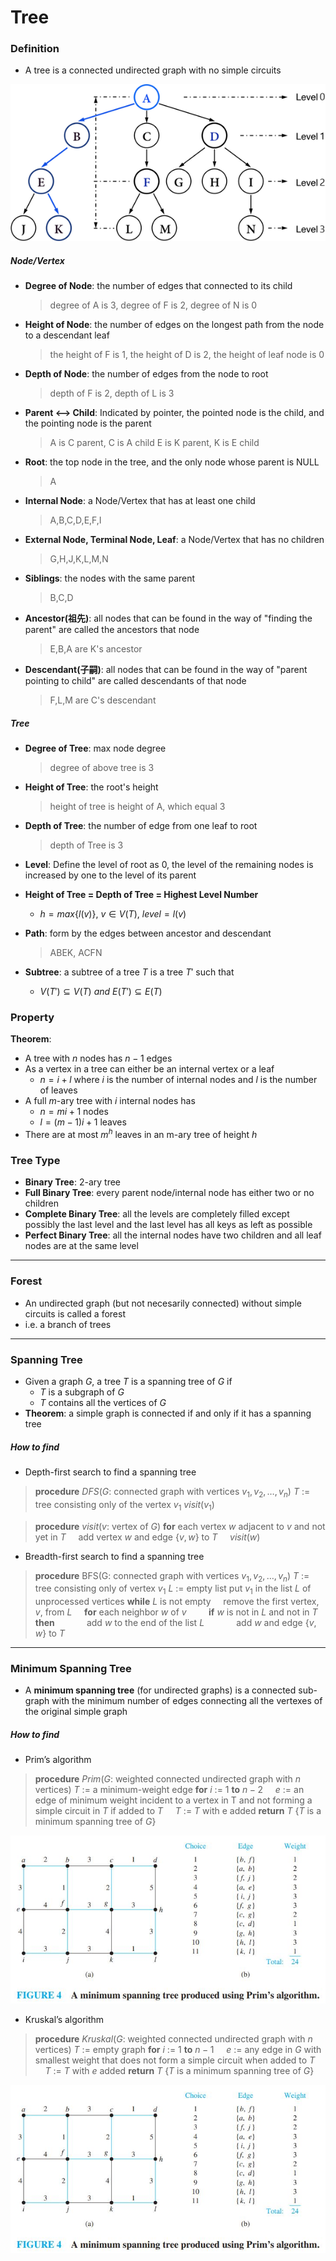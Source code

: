 # Tree

### Definition

* A tree is a connected undirected graph with no simple circuits

![tree-example.png](/data_structure/pic/tree_note_pic/tree_note_example.png)

##### Node/Vertex

* **Degree of Node**: the number of edges that connected to its child
	> degree of A is 3, degree of F is 2, degree of N is 0
* **Height of Node**: the number of edges on the longest path from the node to a descendant leaf
	> the height of F is 1, the height of D is 2, the height of leaf node is 0
* **Depth of Node**: the number of edges from the node to root
	> depth of F is 2, depth of L is 3
* **Parent <--> Child**: Indicated by pointer, the pointed node is the child, and the pointing node is the parent
	> A is C parent, C is A child
	> E is K parent, K is E child
* **Root**: the top node in the tree, and the only node whose parent is NULL
	> A
* **Internal Node**: a Node/Vertex that has at least one child
	> A,B,C,D,E,F,I
* **External Node, Terminal Node, Leaf**: a Node/Vertex that has no children
	> G,H,J,K,L,M,N
* **Siblings**: the nodes with the same parent
	> B,C,D
* **Ancestor(祖先)**: all nodes that can be found in the way of "finding the parent" are called the ancestors that node
	> E,B,A are K's ancestor
* **Descendant(子嗣)**: all nodes that can be found in the way of "parent pointing to child" are called descendants of that node
	> F,L,M are C's descendant

##### Tree

* **Degree of Tree**: max node degree
	> degree of above tree is 3
* **Height of Tree**: the root's height
	> height of tree is height of A, which equal 3
* **Depth of Tree**: the number of edge from one leaf to root
	> depth of Tree is 3
* **Level**: Define the level of root as 0, the level of the remaining nodes is increased by one to the level of its parent
* **Height of Tree = Depth of Tree = Highest Level Number**
	
	* $h = max\{ l(v) \},\ v \in V(T),\ level=l(v)$
* **Path**: form by the edges between ancestor and descendant
	> ABEK, ACFN
* **Subtree**: a subtree of a tree $T$ is a tree $T'$ such that
	* $V(T') \subseteq V(T)\ and\ E(T') \subseteq E(T)$

### Property

**Theorem**:

* A tree with $n$ nodes has $n−1$ edges
* As a vertex in a tree can either be an internal vertex or a leaf
	* $n = i + l$ where $i$ is the number of internal nodes and $l$ is the number of leaves
* A full $m$-ary tree with $i$ internal nodes has
	* $n=mi+1$ nodes
	* $l=(m-1)i+1$ leaves
* There are at most $m^h$ leaves in an m-ary tree of height $h$

### Tree Type

* **Binary Tree**: 2-ary tree
* **Full Binary Tree**: every parent node/internal node has either two or no children
* **Complete Binary Tree**: all the levels are completely filled except possibly the last level and the last level has all keys as left as possible
* **Perfect Binary Tree**: all the internal nodes have two children and all leaf nodes are at the same level

---

### Forest

* An undirected graph (but not necesarily connected) without simple circuits is called a forest
* i.e. a branch of trees

---

### Spanning Tree

* Given a graph $G$, a tree $T$ is a spanning tree of $G$ if
	* $T$ is a subgraph of $G$
	* $T$ contains all the vertices of $G$
* **Theorem**: a simple graph is connected if and only if it has a spanning tree

##### How to find

* Depth-first search to find a spanning tree

> **procedure** $DFS$($G$: connected graph with vertices $v_1, v_2,…, v_n$)
> $T$ := tree consisting only of the vertex $v_1$
> $visit$($v_1$)

> **procedure** $visit$($v$: vertex of $G$)
> **for** each vertex $w$ adjacent to $v$ and not yet in $T$
> &nbsp;&nbsp;&nbsp;&nbsp;add vertex $w$ and edge {$v, w$} to $T$
> &nbsp;&nbsp;&nbsp;&nbsp;$visit$($w$)

* Breadth-first search to find a spanning tree

> **procedure** BFS(G: connected graph with vertices $v_1, v_2,…, v_n$)
> $T$ := tree consisting only of vertex $v_1$
> $L$ := empty list
> put $v_1$ in the list $L$ of unprocessed vertices
> **while** $L$ is not empty
> &nbsp;&nbsp;&nbsp;&nbsp;remove the first vertex, $v$, from $L$
> &nbsp;&nbsp;&nbsp;&nbsp;**for** each neighbor $w$ of $v$
> &nbsp;&nbsp;&nbsp;&nbsp;&nbsp;&nbsp;&nbsp;&nbsp;**if** $w$ is not in $L$ and not in $T$ **then**
> &nbsp;&nbsp;&nbsp;&nbsp;&nbsp;&nbsp;&nbsp;&nbsp;&nbsp;&nbsp;&nbsp;&nbsp;add $w$ to the end of the list $L$
> &nbsp;&nbsp;&nbsp;&nbsp;&nbsp;&nbsp;&nbsp;&nbsp;&nbsp;&nbsp;&nbsp;&nbsp;add $w$ and edge {$v, w$} to $T$

---

### Minimum Spanning Tree

* A **minimum spanning tree** (for undirected graphs) is a connected sub-graph with the minimum number of edges connecting all the vertexes of the original simple graph

##### How to find
* Prim’s algorithm

> **procedure** $Prim$($G$: weighted connected undirected graph with $n$ vertices)
> $T$ := a minimum-weight edge
> **for** $i$ := $1$ **to** $n − 2$
> &nbsp;&nbsp;&nbsp;&nbsp;$e$ := an edge of minimum weight incident to a vertex in T and not forming a simple circuit in $T$ if added to $T$
> &nbsp;&nbsp;&nbsp;&nbsp;$T$ := $T$ with e added
> **return** $T$ {$T$ is a minimum spanning tree of $G$}

![prim.JPG](/data_structure/pic/tree_note_pic/tree_note_prim.jpg)

* Kruskal’s algorithm

> **procedure** $Kruskal$($G$: weighted connected undirected graph with $n$ vertices)
> $T$ := empty graph
> **for** $i$ := $1$ **to** $n − 1$
> &nbsp;&nbsp;&nbsp;&nbsp;$e$ := any edge in $G$ with smallest weight that does not form a simple circuit when added to $T$
> &nbsp;&nbsp;&nbsp;&nbsp;$T$ := $T$ with $e$ added
> **return** $T$ {$T$ is a minimum spanning tree of $G$}

![kruskal.JPG](/data_structure/pic/tree_note_pic/tree_note_prim.jpg)
